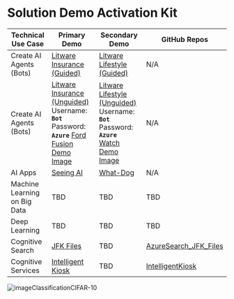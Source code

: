 # Solution Demo Activation Kit

Technical Use Case	| Primary Demo	| Secondary Demo | GitHub Repos
|---    |---    |---    |---
Create AI Agents (Bots)	| [Litware Insurance (Guided)](https://demos.microsoft.com/demos/details/185)	| [Litware Lifestyle (Guided)](https://demos.microsoft.com/api/assets/715/resource) | N/A
Create AI Agents (Bots)	| [Litware Insurance (Unguided)](https://insurance.litwaredemos.com/) Username: **`Bot`** Password: **`Azure`** [Ford Fusion Demo Image](https://raw.githubusercontent.com/Azure/data-ai-iot/master/images/Fusion.jpg)	| [Litware Lifestyle (Unguided)](https://retail.litwaredemos.com/en-us) Username: **`Bot`** Password: **`Azure`** [Watch Demo Image](https://raw.githubusercontent.com/Azure/data-ai-iot/master/images/smart-retail-watch-male.jpg) | N/A
AI Apps	| [Seeing AI](https://www.microsoft.com/en-us/seeing-ai/)	| [What-Dog](https://www.what-dog.net/) | N/A
Machine Learning on Big Data	| TBD	| TBD   | TBD
Deep Learning	| TBD	| TBD   | TBD
Cognitive Search |	[JFK Files](https://jfk-demo.azurewebsites.net/)	| TBD   | [AzureSearch_JFK_Files](https://github.com/Microsoft/AzureSearch_JFK_Files)
Cognitive Services	| [Intelligent Kiosk](https://www.microsoft.com/en-us/p/intelligent-kiosk/9nblggh5qd84?activetab=pivot%3aoverviewtab) | TBD   | [IntelligentKiosk](https://github.com/Microsoft/Cognitive-Samples-IntelligentKiosk)

![imageClassificationCIFAR-10](https://raw.githubusercontent.com/Azure/data-ai-iot/master/imageClassificationCIFAR-10/images/CIFAR-10.png)
